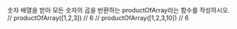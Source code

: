 숫자 배열을 받아 모든 숫자의 곱을 반환하는 productOfArray라는 함수를 작성하시오.
// productOfArray([1,2,3]) // 6
// productOfArray([1,2,3,10]) // 6
